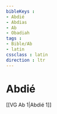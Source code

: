```yaml
---
bibleKeys : 
- Abdié
- Abdias
- Ab
- Obadiah
tags : 
- Bible/Ab
- latin
cssclass : latin
direction : ltr
---
```


# Abdié

[[VG Ab 1|Abdié 1]]
